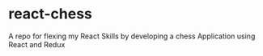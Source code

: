# react-chess
A repo for flexing my React Skills by developing a chess Application using React and Redux

